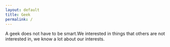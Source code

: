```yaml
---
layout: default
title: Geek
permalink: /
---
```


 A geek does not have to be smart.We interested in things that others are not interested in, we know a lot about our interests.
